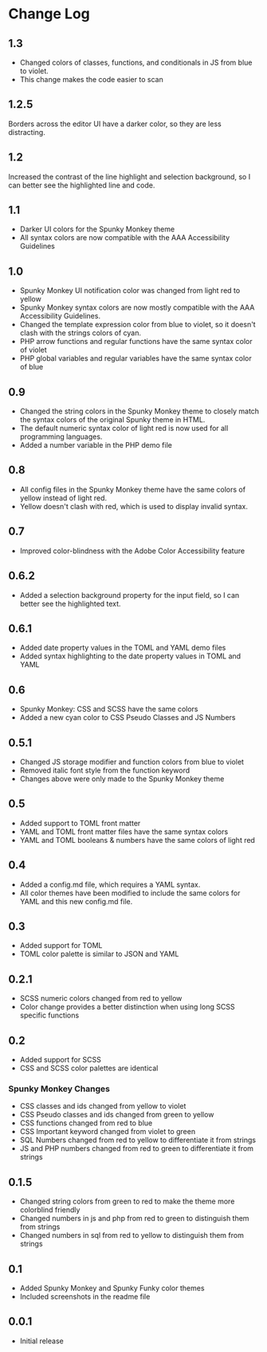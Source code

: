 # Change Log

## 1.3

- Changed colors of classes, functions, and conditionals in JS from blue to violet.
- This change makes the code easier to scan

## 1.2.5

Borders across the editor UI have a darker color, so they are less distracting.

## 1.2

Increased the contrast of the line highlight and selection background, so I can better see the highlighted line and code.

## 1.1

- Darker UI colors for the Spunky Monkey theme
- All syntax colors are now compatible with the AAA Accessibility Guidelines

## 1.0

- Spunky Monkey UI notification color was changed from light red to yellow
- Spunky Monkey syntax colors are now mostly compatible with the AAA Accessibility Guidelines.
- Changed the template expression color from blue to violet, so it doesn't clash with the strings colors of cyan.
- PHP arrow functions and regular functions have the same syntax color of violet
- PHP global variables and regular variables have the same syntax color of blue

## 0.9

- Changed the string colors in the Spunky Monkey theme to closely match the syntax colors of the original Spunky theme in HTML.
- The default numeric syntax color of light red is now used for all programming languages.
- Added a number variable in the PHP demo file

## 0.8

- All config files in the Spunky Monkey theme have the same colors of yellow instead of light red.
- Yellow doesn't clash with red, which is used to display invalid syntax.

## 0.7

- Improved color-blindness with the Adobe Color Accessibility feature

## 0.6.2

- Added a selection background property for the input field, so I can better see the highlighted text.

## 0.6.1

- Added date property values in the TOML and YAML demo files
- Added syntax highlighting to the date property values in TOML and YAML

## 0.6

- Spunky Monkey: CSS and SCSS have the same colors
- Added a new cyan color to CSS Pseudo Classes and JS Numbers

## 0.5.1

- Changed JS storage modifier and function colors from blue to violet
- Removed italic font style from the function keyword
- Changes above were only made to the Spunky Monkey theme

## 0.5

- Added support to TOML front matter
- YAML and TOML front matter files have the same syntax colors
- YAML and TOML booleans & numbers have the same colors of light red

## 0.4

- Added a config.md file, which requires a YAML syntax.
- All color themes have been modified to include the same colors for YAML and this new config.md file.

## 0.3

- Added support for TOML
- TOML color palette is similar to JSON and YAML

## 0.2.1

- SCSS numeric colors changed from red to yellow
- Color change provides a better distinction when using long SCSS specific functions

## 0.2

- Added support for SCSS
- CSS and SCSS color palettes are identical

### Spunky Monkey Changes

- CSS classes and ids changed from yellow to violet
- CSS Pseudo classes and ids changed from green to yellow
- CSS functions changed from red to blue
- CSS Important keyword changed from violet to green
- SQL Numbers changed from red to yellow to differentiate it from strings
- JS and PHP numbers changed from red to green to differentiate it from strings

## 0.1.5

- Changed string colors from green to red to make the theme more colorblind friendly
- Changed numbers in js and php from red to green to distinguish them from strings
- Changed numbers in sql from red to yellow to distinguish them from strings

## 0.1

- Added Spunky Monkey and Spunky Funky color themes
- Included screenshots in the readme file

## 0.0.1

- Initial release
